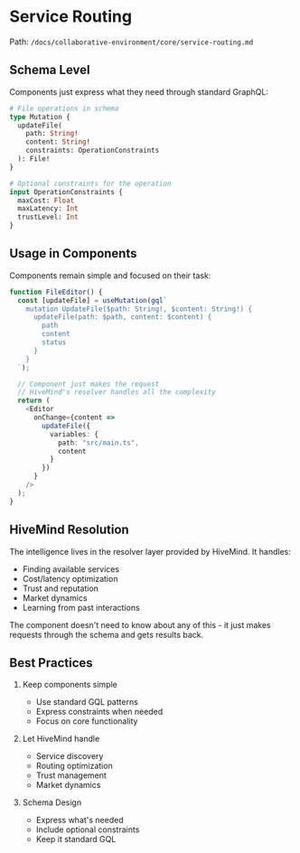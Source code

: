 # Service Routing

Path: `/docs/collaborative-environment/core/service-routing.md`

## Schema Level

Components just express what they need through standard GraphQL:

```graphql
# File operations in schema
type Mutation {
  updateFile(
    path: String!
    content: String!
    constraints: OperationConstraints
  ): File!
}

# Optional constraints for the operation
input OperationConstraints {
  maxCost: Float
  maxLatency: Int
  trustLevel: Int
}
```

## Usage in Components

Components remain simple and focused on their task:

```typescript
function FileEditor() {
  const [updateFile] = useMutation(gql`
    mutation UpdateFile($path: String!, $content: String!) {
      updateFile(path: $path, content: $content) {
        path
        content
        status
      }
    }
  `);

  // Component just makes the request
  // HiveMind's resolver handles all the complexity
  return (
    <Editor
      onChange={content => 
        updateFile({ 
          variables: { 
            path: "src/main.ts", 
            content 
          }
        })
      }
    />
  );
}
```

## HiveMind Resolution

The intelligence lives in the resolver layer provided by HiveMind. It handles:

- Finding available services
- Cost/latency optimization
- Trust and reputation
- Market dynamics
- Learning from past interactions

The component doesn't need to know about any of this - it just makes requests through the schema and gets results back.

## Best Practices

1. Keep components simple
    - Use standard GQL patterns
    - Express constraints when needed
    - Focus on core functionality

2. Let HiveMind handle
    - Service discovery
    - Routing optimization
    - Trust management
    - Market dynamics

3. Schema Design
    - Express what's needed
    - Include optional constraints
    - Keep it standard GQL